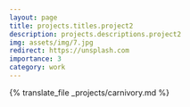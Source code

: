 ```yaml
---
layout: page
title: projects.titles.project2
description: projects.descriptions.project2
img: assets/img/7.jpg
redirect: https://unsplash.com
importance: 3
category: work
---
```


{% translate_file _projects/carnivory.md %}
